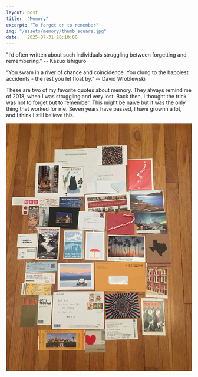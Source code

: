 ```yaml
---
layout: post
title:  "Memory"
excerpt: "To forget or to remember"
img: "/assets/memory/thumb_square.jpg"
date:   2025-07-31 20:10:00
---
```


"I’d often written about such individuals struggling between forgetting and remembering." -- Kazuo Ishiguro

“You swam in a river of chance and coincidence. You clung to the happiest accidents - the rest you let float by.” -- David Wroblewski 

These are two of my favorite quotes about memory.
They always remind me of 2018, when I was struggling and very lost.
Back then, I thought the trick was not to forget but to remember. 
This might be naive but it was the only thing that worked for me. 
Seven years have passed, I have grownn a lot, and I think I still believe this.

<div class="art">

  <div class="artpiece">
    <img src="/assets/memory/thumb.jpg" alt="Memory" />
  </div>

</div>
